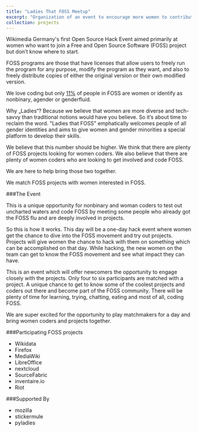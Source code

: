 ```yaml
---
title: "Ladies That FOSS Meetup"
excerpt: "Organization of an event to encourage more women to contribute to Open Source projects<br/><img src='/images/ladies-that-foss-header.png'>"
collection: projects
---
```


Wikimedia Germany's first Open Source Hack Event aimed primarily at women who want to join a Free and Open Source Software (FOSS) project but don’t know where to start.

FOSS programs are those that have licenses that allow users to freely run the program for any purpose, modify the program as they want, and also to freely distribute copies of either the original version or their own modified version.

We love coding but only [11%](http://libresoft.es/research/) of people in FOSS are women or identify as nonbinary, agender or genderfluid.

Why „Ladies“? Because we believe that women are more diverse and tech-savvy than traditional notions would have you believe. So it‘s about time to reclaim the word. "Ladies that FOSS" emphatically welcomes people of all gender identities and aims to give women and gender minorities a special platform to develop their skills.

We believe that this number should be higher. We think that there are plenty of FOSS projects looking for women coders. We also believe that there are plenty of women coders who are looking to get involved and code FOSS.

We are here to help bring those two together.

We match FOSS projects with women interested in FOSS.

###The Event

This is a unique opportunity for nonbinary and woman coders to test out uncharted waters and code FOSS by meeting some people who already got the FOSS flu and are deeply involved in projects.

So this is how it works. This day will be a one-day hack event where women get the chance to dive into the FOSS movement and try out projects. Projects will give women the chance to hack with them on something which can be accomplished on that day. While hacking, the new women on the team can get to know the FOSS movement and see what impact they can have.

This is an event which will offer newcomers the opportunity to engage closely with the projects. Only four to six participants are matched with a project. A unique chance to get to know some of the coolest projects and coders out there and become part of the FOSS community. There will be plenty of time for learning, trying, chatting, eating and most of all, coding FOSS.

We are super excited for the opportunity to play matchmakers for a day and bring women coders and projects together. 

###Participating FOSS projects

- Wikidata
- Firefox
- MediaWiki
- LibreOffice
- nextcloud
- SourceFabric
- inventaire.io
- Riot

###Supported By
- mozilla
- stickermule
- pyladies

